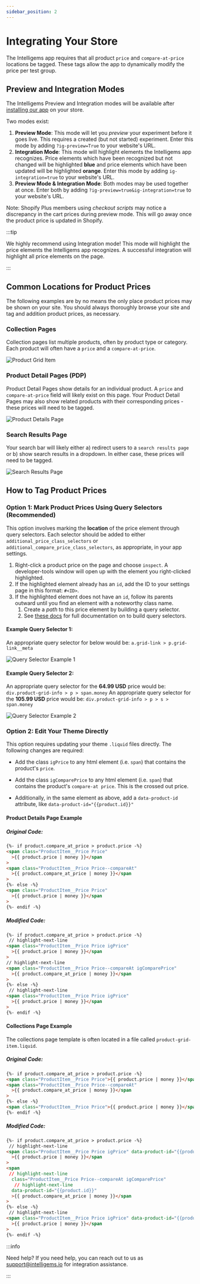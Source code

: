 ```yaml
---
sidebar_position: 2
---
```


# Integrating Your Store

The Intelligems app requires that all product `price` and `compare-at-price` locations be tagged. These tags allow the
app to dynamically modify the price per test group.

## Preview and Integration Modes

The Intelligems Preview and Integration modes will be available after [installing our app](./install-app) on your store.

Two modes exist:

1. **Preview Mode**:  This mode will let you _preview_ your experiment before it goes live. This requires a created (but
   not started) experiment. Enter this mode by adding `?ig-preview=True` to your website's URL.
2. **Integration Mode**: This mode will highlight elements the Intelligems app recognizes. Price elements which have
   been recognized but not changed will be highlighted **blue** and price elements which have been updated will be
   highlighted **orange**. Enter this mode by adding `ig-integration=true` to your website's URL.
3. **Preview Mode & Integration Mode**: Both modes may be used together at once. Enter both by
   adding `?ig-preview=true&ig-integration=true` to your website's URL.

Note: Shopify Plus members using _checkout scripts_ may notice a discrepancy in the cart prices during preview mode.
This will go away once the product price is updated in Shopify.

:::tip

We highly recommend using Integration mode!  This mode will highlight the price elements the Intelligems app recognizes.
A successful integration will highlight all price elements on the page.

:::

## Common Locations for Product Prices

The following examples are by no means the only place product prices may be shown on your site. You should always
thoroughly browse your site and tag and addition product prices, as necessary.

### Collection Pages

Collection pages list multiple products, often by product type or category. Each product will often have a `price` and
a `compare-at-price`.

![Product Grid Item](/img/product-grid-item.png)

### Product Detail Pages (PDP)

Product Detail Pages show details for an individual product. A `price` and `compare-at-price` field will likely exist on
this page. Your Product Detail Pages may also show related products with their corresponding prices - these prices will
need to be tagged.

![Product Details Page](/img/product-details-page.png)

### Search Results Page

Your search bar will likely either a) redirect users to a `search results page` or b) show search results in a dropdown.
In either case, these prices will need to be tagged.

![Search Results Page](/img/search-results-page.png)

## How to Tag Product Prices

### Option 1: Mark Product Prices Using Query Selectors (Recommended)

This option involves marking the **location** of the price element through query selectors. Each selector should be
added to either `additional_price_class_selectors` or `additional_compare_price_class_selectors`, as appropriate, in
your app settings.

1. Right-click a product price on the page and choose `inspect`. A developer-tools window will open up with the element
   you right-clicked highlighted.
2. If the highlighted element already has an `id`, add the ID to your settings page in this format: `#<ID>`.
3. If the highlighted element does not have an `id`, follow its parents outward until you find an element with a
   noteworthy class name.
    1. Create a _path_ to this price element by building a query selector.
    2. See [these docs](https://www.w3schools.com/cssref/css_selectors.asp) for full documentation on to build query
       selectors.

#### Example Query Selector 1:

An appropriate query selector for below would be: `a.grid-link > p.grid-link__meta`

![Query Selector Example 1](/img/query-selector-example-1.png)

#### Example Query Selector 2:

An appropriate query selector for the **64.99 USD** price would be: `div.product-grid-info > p > span.money`
An appropriate query selector for the **105.99 USD** price would be: `div.product-grid-info > p > s > span.money`

![Query Selector Example 2](/img/query-selector-example-2.png)

### Option 2: Edit Your Theme Directly

This option requires updating your theme `.liquid` files directly. The following changes are required:

- Add the class `igPrice` to any html element (i.e. `span`) that contains the product's `price`.
- Add the class `igComparePrice` to any html element (i.e. `span`) that contains the product's `compare-at price`. This
  is the crossed out price.

- Additionally, in the same element as above, add a `data-product-id` attribute, like `data-product-id="{{product.id}}"`

#### Product Details Page Example

##### Original Code:

```html title="product.liquid"
{%- if product.compare_at_price > product.price -%}
<span class="ProductItem__Price Price"
  >{{ product.price | money }}</span
>
<span class="ProductItem__Price Price--compareAt"
  >{{ product.compare_at_price | money }}</span
>
{%- else -%}
<span class="ProductItem__Price Price"
  >{{ product.price | money }}</span
>
{%- endif -%}
```

##### Modified Code:

```html title="product.liquid"
{%- if product.compare_at_price > product.price -%}
 // highlight-next-line
<span class="ProductItem__Price Price igPrice"
  >{{ product.price | money }}</span
>
// highlight-next-line
<span class="ProductItem__Price Price--compareAt igComparePrice"
  >{{ product.compare_at_price | money }}</span
>
{%- else -%}
 // highlight-next-line
<span class="ProductItem__Price Price igPrice"
  >{{ product.price | money }}</span
>
{%- endif -%}
```

#### Collections Page Example

The collections page template is often located in a file called `product-grid-item.liquid`.

##### Original Code:

```html title="product-grid-item.liquid"
{%- if product.compare_at_price > product.price -%}
<span class="ProductItem__Price Price">{{ product.price | money }}</span>
<span class="ProductItem__Price Price--compareAt"
  >{{ product.compare_at_price | money }}</span
>
{%- else -%}
<span class="ProductItem__Price Price">{{ product.price | money }}</span>
{%- endif -%}
```

##### Modified Code:

```html title="product-grid-item.liquid"
{%- if product.compare_at_price > product.price -%}
 // highlight-next-line
<span class="ProductItem__Price Price igPrice" data-product-id="{{product.id}}"
  >{{ product.price | money }}</span
>
<span
 // highlight-next-line
  class="ProductItem__Price Price--compareAt igComparePrice"
   // highlight-next-line
  data-product-id="{{product.id}}"
  >{{ product.compare_at_price | money }}</span
>
{%- else -%}
 // highlight-next-line
<span class="ProductItem__Price Price igPrice" data-product-id="{{product.id}}"
  >{{ product.price | money }}</span
>
{%- endif -%}
```

:::info

Need help? If you need help, you can reach out to us as support@intelligems.io for integration assistance.

:::



